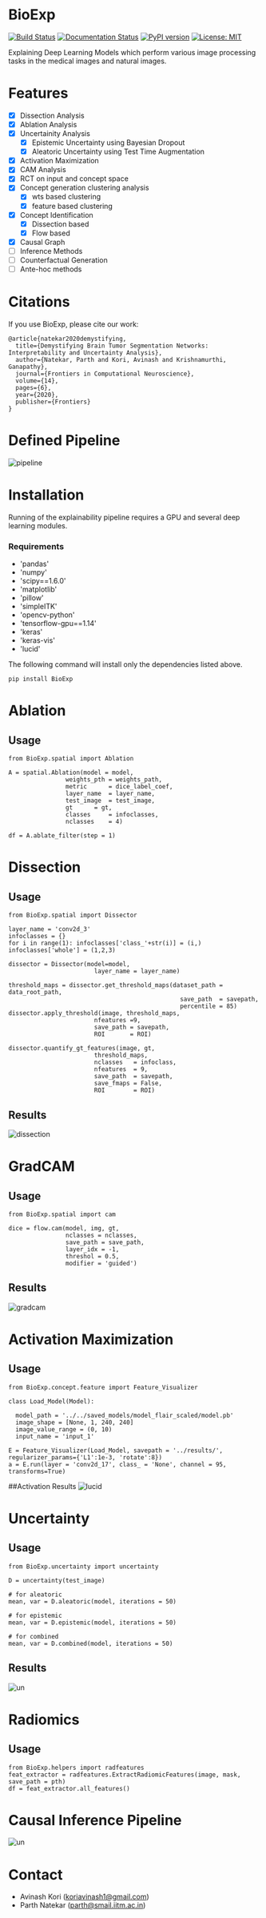 # BioExp
[![Build Status](https://travis-ci.org/koriavinash1/BioExp.svg?branch=master)](https://travis-ci.org/koriavinash1/BioExp)
[![Documentation Status](https://readthedocs.org/projects/bioexp/badge/?version=latest)](https://bioexp.readthedocs.io/en/latest/?badge=latest)
[![PyPI version](https://badge.fury.io/py/BioExp.svg)](https://badge.fury.io/py/BioExp)
[![License: MIT](https://img.shields.io/badge/License-MIT-yellow.svg)](https://opensource.org/licenses/MIT)

Explaining Deep Learning Models which perform various image processing tasks in the medical images and natural images.

# Features

- [x] Dissection Analysis
- [x] Ablation Analysis
- [x] Uncertainity Analysis
   - [x] Epistemic Uncertainty using Bayesian Dropout
   - [x] Aleatoric Uncertainty using Test Time Augmentation
- [x] Activation Maximization
- [x] CAM Analysis
- [x] RCT on input and concept space 
- [x] Concept generation clustering analysis
   - [x] wts based clustering
   - [x] feature based clustering
- [x] Concept Identification
  - [x] Dissection based
  - [x] Flow based
- [x] Causal Graph 
- [ ] Inference Methods
- [ ] Counterfactual Generation
- [ ] Ante-hoc methods

# Citations
If you use BioExp, please cite our work:

```
@article{natekar2020demystifying,
  title={Demystifying Brain Tumor Segmentation Networks: Interpretability and Uncertainty Analysis},
  author={Natekar, Parth and Kori, Avinash and Krishnamurthi, Ganapathy},
  journal={Frontiers in Computational Neuroscience},
  volume={14},
  pages={6},
  year={2020},
  publisher={Frontiers}
}

```

# Defined Pipeline
![pipeline](./imgs/pipeline.png)

# Installation
Running of the explainability pipeline requires a GPU and several deep learning modules. 

### Requirements
- 'pandas'
- 'numpy'
- 'scipy==1.6.0'
- 'matplotlib'
- 'pillow'
- 'simpleITK'
- 'opencv-python'
- 'tensorflow-gpu==1.14'
- 'keras'
- 'keras-vis'
- 'lucid'

The following command will install only the dependencies listed above.

```
pip install BioExp
```

# Ablation

## Usage
```
from BioExp.spatial import Ablation

A = spatial.Ablation(model = model, 
				weights_pth = weights_path, 
				metric      = dice_label_coef, 
				layer_name  = layer_name, 
				test_image  = test_image, 
				gt 	    = gt, 
				classes     = infoclasses, 
				nclasses    = 4)

df = A.ablate_filter(step = 1)
```

# Dissection

## Usage
```
from BioExp.spatial import Dissector

layer_name = 'conv2d_3'
infoclasses = {}
for i in range(1): infoclasses['class_'+str(i)] = (i,)
infoclasses['whole'] = (1,2,3)

dissector = Dissector(model=model,
                        layer_name = layer_name)

threshold_maps = dissector.get_threshold_maps(dataset_path = data_root_path,
                                                save_path  = savepath,
                                                percentile = 85)
dissector.apply_threshold(image, threshold_maps, 
                        nfeatures =9, 
                        save_path = savepath, 
                        ROI       = ROI)

dissector.quantify_gt_features(image, gt, 
                        threshold_maps, 
                        nclasses   = infoclass, 
                        nfeatures  = 9, 
                        save_path  = savepath,
                        save_fmaps = False, 
                        ROI        = ROI)
```
## Results

![dissection](./imgs/dissection.png)


# GradCAM

## Usage
```
from BioExp.spatial import cam

dice = flow.cam(model, img, gt, 
				nclasses = nclasses, 
				save_path = save_path, 
				layer_idx = -1, 
				threshol = 0.5,
				modifier = 'guided')

```
## Results
![gradcam](./imgs/gradcam.png)


# Activation Maximization

## Usage
```
from BioExp.concept.feature import Feature_Visualizer

class Load_Model(Model):

  model_path = '../../saved_models/model_flair_scaled/model.pb'
  image_shape = [None, 1, 240, 240]
  image_value_range = (0, 10)
  input_name = 'input_1'

E = Feature_Visualizer(Load_Model, savepath = '../results/', regularizer_params={'L1':1e-3, 'rotate':8})
a = E.run(layer = 'conv2d_17', class_ = 'None', channel = 95, transforms=True)

```

##Activation Results
![lucid](./imgs/lucid.png)


# Uncertainty

## Usage
```
from BioExp.uncertainty import uncertainty

D = uncertainty(test_image)
            
# for aleatoric
mean, var = D.aleatoric(model, iterations = 50)

# for epistemic
mean, var = D.epistemic(model, iterations = 50)
 
# for combined
mean, var = D.combined(model, iterations = 50)

```
## Results
![un](./imgs/uncertainty.png)


# Radiomics
## Usage
```
from BioExp.helpers import radfeatures
feat_extractor = radfeatures.ExtractRadiomicFeatures(image, mask, save_path = pth)
df = feat_extractor.all_features()
```

# Causal Inference Pipeline
![un](./imgs/causal_pipeline.png)

# Contact
- Avinash Kori (koriavinash1@gmail.com)
- Parth Natekar (parth@smail.iitm.ac.in)
